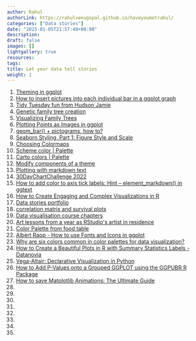 ```yaml
---
author: Rahul
authorLink: https://rahulvenugopal.github.io/haveyoumetrahul/
categories: ["Data stories"]
date: "2023-01-05T21:57:40+08:00"
description: 
draft: false
images: []
lightgallery: true
resources:
tags:
title: Let your data tell stories
weight: 1
---
```


1. [Theming in ggplot](https://themockup.blog/static/slides/intro-plot.html#14)
2. [How to insert pictures into each individual bar in a ggplot graph](https://stackoverflow.com/questions/58677247/how-to-insert-pictures-into-each-individual-bar-in-a-ggplot-graph)
3. [Tidy Tuesday fun from Hudson Jamie](https://github.com/HudsonJamie/tidy_tuesday)
4. [Genetic family tree creation](https://github.com/dritoshi/familytree/tree/master)
5. [Visualizing Family Trees](https://nicolas.kruchten.com/content/2015/08/family-trees/)
6. [Plotting Points as Images in ggplot](https://themockup.blog/posts/2020-10-11-embedding-images-in-ggplot/)
7. [geom_bar() + pictograms, how to?](https://stackoverflow.com/questions/25014492/geom-bar-pictograms-how-to)
8. [Seaborn Styling, Part 1: Figure Style and Scale](https://www.codecademy.com/article/seaborn-design-i)
9. [Choosing Colormaps](https://matplotlib.org/2.0.2/users/colormaps.html)
10. [Scheme color | Palette](https://www.schemecolor.com/brilliant-meditation-color-combination.php)
11. [Carto colors | Palette](https://carto.com/carto-colors/)
12. [Modify components of a theme](https://ggplot2.tidyverse.org/reference/theme.html)
13. [Plotting with markdown text](https://cran.r-project.org/web/packages/ggtext/vignettes/plotting_text.html)
14. [30DayChartChallenge 2022](https://github.com/leeolney3/30DayChartChallenge)
15. [How to add color to axis tick labels: Hint – element_markdown() in ggtext](https://datavizpyr.com/add-color-to-axis-tick-labels/)
16. [How to Create Engaging and Complex Visualizations in R](https://rstudio-conf-2022.github.io/ggplot2-graphic-design/)
17. [Data stories portfolio](https://tobias-stalder.netlify.app/dataviz/)
18. [ correlation matrix and survival plots](http://www.sthda.com/english/wiki/ggally-r-package-extension-to-ggplot2-for-correlation-matrix-and-survival-plots-r-software-and-data-visualization)
19. [Data visualisation course chapters](https://yongyeol.com/teaching/)
20. [Art lessons from a year as RStudio's artist in residence](https://docs.google.com/presentation/d/e/2PACX-1vSUhCl0kXyxRdX6fv24SwloIOaL9LH6oRD-g0tU7Ee9NDSWZt0ozixnKdcSxuEhzB7tbRBkBZzcNROx/pub?start=false&loop=false&delayms=3000#slide=id.gac64caf619_0_0)
21. [Color Palette from food table](https://colorpalettes.net/color-palette-4138/)
22. [Albert Rapp - How to use Fonts and Icons in ggplot](https://albert-rapp.de/posts/ggplot2-tips/08_fonts_and_icons/08_fonts_and_icons.html)
23. [Why are six colors common in color palettes for data visualization?](https://policyviz.com/2023/05/31/why-are-six-colors-common-in-color-palettes-for-data-visualization/)
24. [How to Create a Beautiful Plots in R with Summary Statistics Labels - Datanovia](https://www.datanovia.com/en/blog/how-to-create-a-beautiful-plots-in-r-with-summary-statistics-labels/)
25. [Vega-Altair: Declarative Visualization in Python](https://altair-viz.github.io/index.html#)
26. [How to Add P-Values onto a Grouped GGPLOT using the GGPUBR R Package](https://www.datanovia.com/en/blog/how-to-add-p-values-onto-a-grouped-ggplot-using-the-ggpubr-r-package/)
27. [How to save Matplotlib Animations: The Ultimate Guide](https://holypython.com/how-to-save-matplotlib-animations-the-ultimate-guide/?expand_article=1)
28. []()
29. []()
30. []()
31. []()
32. []()
33. []()
34. []()
35. []()
